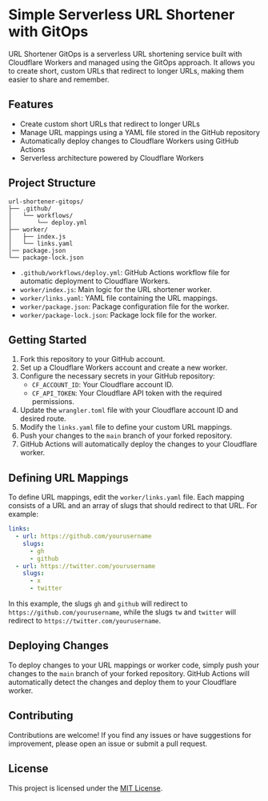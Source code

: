 # Simple Serverless URL Shortener with GitOps

URL Shortener GitOps is a serverless URL shortening service built with Cloudflare Workers and managed using the GitOps approach. It allows you to create short, custom URLs that redirect to longer URLs, making them easier to share and remember.

## Features

- Create custom short URLs that redirect to longer URLs
- Manage URL mappings using a YAML file stored in the GitHub repository
- Automatically deploy changes to Cloudflare Workers using GitHub Actions
- Serverless architecture powered by Cloudflare Workers

## Project Structure

```
url-shortener-gitops/
├── .github/
│   └── workflows/
│       └── deploy.yml
├── worker/
│   ├── index.js
│   └── links.yaml
│── package.json
└── package-lock.json
```

- `.github/workflows/deploy.yml`: GitHub Actions workflow file for automatic deployment to Cloudflare Workers.
- `worker/index.js`: Main logic for the URL shortener worker.
- `worker/links.yaml`: YAML file containing the URL mappings.
- `worker/package.json`: Package configuration file for the worker.
- `worker/package-lock.json`: Package lock file for the worker.

## Getting Started

1. Fork this repository to your GitHub account.
2. Set up a Cloudflare Workers account and create a new worker.
3. Configure the necessary secrets in your GitHub repository:
   - `CF_ACCOUNT_ID`: Your Cloudflare account ID.
   - `CF_API_TOKEN`: Your Cloudflare API token with the required permissions.
4. Update the `wrangler.toml` file with your Cloudflare account ID and desired route.
5. Modify the `links.yaml` file to define your custom URL mappings.
6. Push your changes to the `main` branch of your forked repository.
7. GitHub Actions will automatically deploy the changes to your Cloudflare worker.

## Defining URL Mappings

To define URL mappings, edit the `worker/links.yaml` file. Each mapping consists of a URL and an array of slugs that should redirect to that URL. For example:

```yaml
links:
  - url: https://github.com/yourusername
    slugs:
      - gh
      - github
  - url: https://twitter.com/yourusername
    slugs:
      - x
      - twitter
```

In this example, the slugs `gh` and `github` will redirect to `https://github.com/yourusername`, while the slugs `tw` and `twitter` will redirect to `https://twitter.com/yourusername`.

## Deploying Changes

To deploy changes to your URL mappings or worker code, simply push your changes to the `main` branch of your forked repository. GitHub Actions will automatically detect the changes and deploy them to your Cloudflare worker.

## Contributing

Contributions are welcome! If you find any issues or have suggestions for improvement, please open an issue or submit a pull request.

## License

This project is licensed under the [MIT License](LICENSE).
